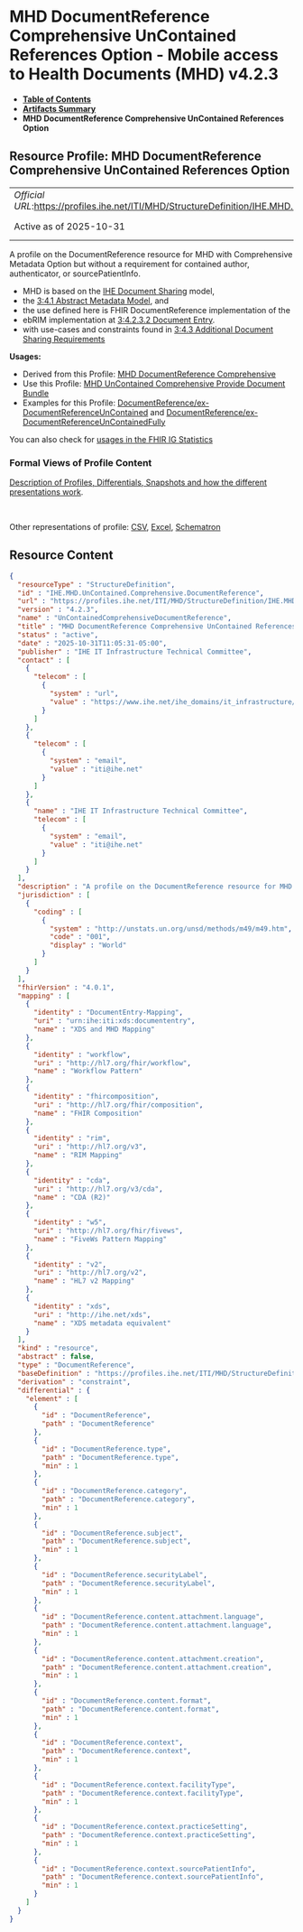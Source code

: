 # MHD DocumentReference Comprehensive UnContained References Option - Mobile access to Health Documents (MHD) v4.2.3

* [**Table of Contents**](toc.md)
* [**Artifacts Summary**](artifacts.md)
* **MHD DocumentReference Comprehensive UnContained References Option**

## Resource Profile: MHD DocumentReference Comprehensive UnContained References Option 

| | |
| :--- | :--- |
| *Official URL*:https://profiles.ihe.net/ITI/MHD/StructureDefinition/IHE.MHD.UnContained.Comprehensive.DocumentReference | *Version*:4.2.3 |
| Active as of 2025-10-31 | *Computable Name*:UnContainedComprehensiveDocumentReference |

 
A profile on the DocumentReference resource for MHD with Comprehensive Metadata Option but without a requirement for contained author, authenticator, or sourcePatientInfo. 
* MHD is based on the [IHE Document Sharing](https://profiles.ihe.net/ITI/HIE-Whitepaper/index.html) model,
* the [3:4.1 Abstract Metadata Model](https://profiles.ihe.net/ITI/TF/Volume3/ch-4.1.html#4.1), and
* the use defined here is FHIR DocumentReference implementation of the
* ebRIM implementation at [3:4.2.3.2 Document Entry](https://profiles.ihe.net/ITI/TF/Volume3/ch-4.2.html#4.2.3.2).
* with use-cases and constraints found in [3:4.3 Additional Document Sharing Requirements](https://profiles.ihe.net/ITI/TF/Volume3/ch-4.3.html#4.3)
 

**Usages:**

* Derived from this Profile: [MHD DocumentReference Comprehensive](StructureDefinition-IHE.MHD.Comprehensive.DocumentReference.md)
* Use this Profile: [MHD UnContained Comprehensive Provide Document Bundle](StructureDefinition-IHE.MHD.UnContained.Comprehensive.ProvideBundle.md)
* Examples for this Profile: [DocumentReference/ex-DocumentReferenceUnContained](DocumentReference-ex-DocumentReferenceUnContained.md) and [DocumentReference/ex-DocumentReferenceUnContainedFully](DocumentReference-ex-DocumentReferenceUnContainedFully.md)

You can also check for [usages in the FHIR IG Statistics](https://packages2.fhir.org/xig/ihe.iti.mhd|current/StructureDefinition/IHE.MHD.UnContained.Comprehensive.DocumentReference)

### Formal Views of Profile Content

 [Description of Profiles, Differentials, Snapshots and how the different presentations work](http://build.fhir.org/ig/FHIR/ig-guidance/readingIgs.html#structure-definitions). 

 

Other representations of profile: [CSV](StructureDefinition-IHE.MHD.UnContained.Comprehensive.DocumentReference.csv), [Excel](StructureDefinition-IHE.MHD.UnContained.Comprehensive.DocumentReference.xlsx), [Schematron](StructureDefinition-IHE.MHD.UnContained.Comprehensive.DocumentReference.sch) 



## Resource Content

```json
{
  "resourceType" : "StructureDefinition",
  "id" : "IHE.MHD.UnContained.Comprehensive.DocumentReference",
  "url" : "https://profiles.ihe.net/ITI/MHD/StructureDefinition/IHE.MHD.UnContained.Comprehensive.DocumentReference",
  "version" : "4.2.3",
  "name" : "UnContainedComprehensiveDocumentReference",
  "title" : "MHD DocumentReference Comprehensive UnContained References Option",
  "status" : "active",
  "date" : "2025-10-31T11:05:31-05:00",
  "publisher" : "IHE IT Infrastructure Technical Committee",
  "contact" : [
    {
      "telecom" : [
        {
          "system" : "url",
          "value" : "https://www.ihe.net/ihe_domains/it_infrastructure/"
        }
      ]
    },
    {
      "telecom" : [
        {
          "system" : "email",
          "value" : "iti@ihe.net"
        }
      ]
    },
    {
      "name" : "IHE IT Infrastructure Technical Committee",
      "telecom" : [
        {
          "system" : "email",
          "value" : "iti@ihe.net"
        }
      ]
    }
  ],
  "description" : "A profile on the DocumentReference resource for MHD with Comprehensive Metadata Option but without a requirement for contained author, authenticator, or sourcePatientInfo. \r\n- MHD is based on the [IHE Document Sharing](https://profiles.ihe.net/ITI/HIE-Whitepaper/index.html) model, \r\n- the [3:4.1 Abstract Metadata Model](https://profiles.ihe.net/ITI/TF/Volume3/ch-4.1.html#4.1), and \r\n- the use defined here is FHIR DocumentReference implementation of the \r\n- ebRIM implementation at [3:4.2.3.2 Document Entry](https://profiles.ihe.net/ITI/TF/Volume3/ch-4.2.html#4.2.3.2).\r\n- with use-cases and constraints found in [3:4.3 Additional Document Sharing Requirements](https://profiles.ihe.net/ITI/TF/Volume3/ch-4.3.html#4.3)",
  "jurisdiction" : [
    {
      "coding" : [
        {
          "system" : "http://unstats.un.org/unsd/methods/m49/m49.htm",
          "code" : "001",
          "display" : "World"
        }
      ]
    }
  ],
  "fhirVersion" : "4.0.1",
  "mapping" : [
    {
      "identity" : "DocumentEntry-Mapping",
      "uri" : "urn:ihe:iti:xds:documententry",
      "name" : "XDS and MHD Mapping"
    },
    {
      "identity" : "workflow",
      "uri" : "http://hl7.org/fhir/workflow",
      "name" : "Workflow Pattern"
    },
    {
      "identity" : "fhircomposition",
      "uri" : "http://hl7.org/fhir/composition",
      "name" : "FHIR Composition"
    },
    {
      "identity" : "rim",
      "uri" : "http://hl7.org/v3",
      "name" : "RIM Mapping"
    },
    {
      "identity" : "cda",
      "uri" : "http://hl7.org/v3/cda",
      "name" : "CDA (R2)"
    },
    {
      "identity" : "w5",
      "uri" : "http://hl7.org/fhir/fivews",
      "name" : "FiveWs Pattern Mapping"
    },
    {
      "identity" : "v2",
      "uri" : "http://hl7.org/v2",
      "name" : "HL7 v2 Mapping"
    },
    {
      "identity" : "xds",
      "uri" : "http://ihe.net/xds",
      "name" : "XDS metadata equivalent"
    }
  ],
  "kind" : "resource",
  "abstract" : false,
  "type" : "DocumentReference",
  "baseDefinition" : "https://profiles.ihe.net/ITI/MHD/StructureDefinition/IHE.MHD.Minimal.DocumentReference",
  "derivation" : "constraint",
  "differential" : {
    "element" : [
      {
        "id" : "DocumentReference",
        "path" : "DocumentReference"
      },
      {
        "id" : "DocumentReference.type",
        "path" : "DocumentReference.type",
        "min" : 1
      },
      {
        "id" : "DocumentReference.category",
        "path" : "DocumentReference.category",
        "min" : 1
      },
      {
        "id" : "DocumentReference.subject",
        "path" : "DocumentReference.subject",
        "min" : 1
      },
      {
        "id" : "DocumentReference.securityLabel",
        "path" : "DocumentReference.securityLabel",
        "min" : 1
      },
      {
        "id" : "DocumentReference.content.attachment.language",
        "path" : "DocumentReference.content.attachment.language",
        "min" : 1
      },
      {
        "id" : "DocumentReference.content.attachment.creation",
        "path" : "DocumentReference.content.attachment.creation",
        "min" : 1
      },
      {
        "id" : "DocumentReference.content.format",
        "path" : "DocumentReference.content.format",
        "min" : 1
      },
      {
        "id" : "DocumentReference.context",
        "path" : "DocumentReference.context",
        "min" : 1
      },
      {
        "id" : "DocumentReference.context.facilityType",
        "path" : "DocumentReference.context.facilityType",
        "min" : 1
      },
      {
        "id" : "DocumentReference.context.practiceSetting",
        "path" : "DocumentReference.context.practiceSetting",
        "min" : 1
      },
      {
        "id" : "DocumentReference.context.sourcePatientInfo",
        "path" : "DocumentReference.context.sourcePatientInfo",
        "min" : 1
      }
    ]
  }
}

```
